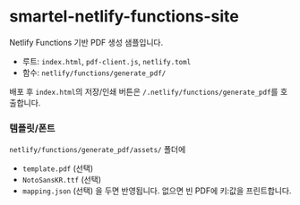 # smartel-netlify-functions-site

Netlify Functions 기반 PDF 생성 샘플입니다.
- 루트: `index.html`, `pdf-client.js`, `netlify.toml`
- 함수: `netlify/functions/generate_pdf/`

배포 후 `index.html`의 저장/인쇄 버튼은 `/.netlify/functions/generate_pdf`를 호출합니다.

### 템플릿/폰트
`netlify/functions/generate_pdf/assets/` 폴더에
- `template.pdf` (선택)
- `NotoSansKR.ttf` (선택)
- `mapping.json` (선택)
을 두면 반영됩니다. 없으면 빈 PDF에 키:값을 프린트합니다.
